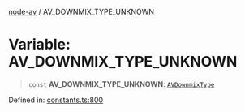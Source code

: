 [node-av](../globals.md) / AV\_DOWNMIX\_TYPE\_UNKNOWN

# Variable: AV\_DOWNMIX\_TYPE\_UNKNOWN

> `const` **AV\_DOWNMIX\_TYPE\_UNKNOWN**: [`AVDownmixType`](../type-aliases/AVDownmixType.md)

Defined in: [constants.ts:800](https://github.com/seydx/av/blob/f8631fc881b394300b1479f511d55cf1c370a87f/src/constants/constants.ts#L800)
